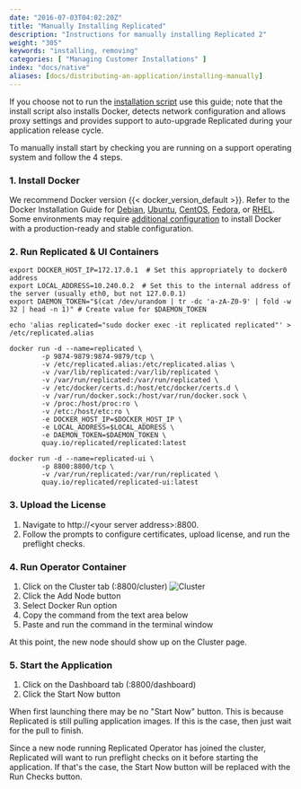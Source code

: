 ```yaml
---
date: "2016-07-03T04:02:20Z"
title: "Manually Installing Replicated"
description: "Instructions for manually installing Replicated 2"
weight: "305"
keywords: "installing, removing"
categories: [ "Managing Customer Installations" ]
index: "docs/native"
aliases: [docs/distributing-an-application/installing-manually]
---
```


If you choose not to run the [installation script](/docs/distributing-an-application/installing-via-script) use this guide; note that the install script also installs Docker, detects network configuration and allows proxy settings and provides support to auto-upgrade Replicated during your application release cycle.

To manually install start by checking you are running on a support operating system and follow the 4 steps.

### 1. Install Docker
We recommend Docker version {{< docker_version_default >}}.  Refer to the Docker Installation Guide for [Debian](https://docs.docker.com/engine/installation/linux/debian/), [Ubuntu](https://docs.docker.com/engine/installation/linux/ubuntulinux/), [CentOS](https://docs.docker.com/engine/installation/linux/centos/), [Fedora](https://docs.docker.com/engine/installation/linux/fedora/), or [RHEL](https://docs.docker.com/engine/installation/linux/rhel/). Some environments may require [additional configuration](/docs/kb/supporting-your-customers/known-docker-workarounds/) to install Docker with a production-ready and stable configuration.

### 2. Run Replicated & UI Containers
```shell
export DOCKER_HOST_IP=172.17.0.1  # Set this appropriately to docker0 address
export LOCAL_ADDRESS=10.240.0.2  # Set this to the internal address of the server (usually eth0, but not 127.0.0.1)
export DAEMON_TOKEN="$(cat /dev/urandom | tr -dc 'a-zA-Z0-9' | fold -w 32 | head -n 1)" # Create value for $DAEMON_TOKEN

echo 'alias replicated="sudo docker exec -it replicated replicated"' > /etc/replicated.alias

docker run -d --name=replicated \
        -p 9874-9879:9874-9879/tcp \
        -v /etc/replicated.alias:/etc/replicated.alias \
        -v /var/lib/replicated:/var/lib/replicated \
        -v /var/run/replicated:/var/run/replicated \
        -v /etc/docker/certs.d:/host/etc/docker/certs.d \
        -v /var/run/docker.sock:/host/var/run/docker.sock \
        -v /proc:/host/proc:ro \
        -v /etc:/host/etc:ro \
        -e DOCKER_HOST_IP=$DOCKER_HOST_IP \
        -e LOCAL_ADDRESS=$LOCAL_ADDRESS \
        -e DAEMON_TOKEN=$DAEMON_TOKEN \
        quay.io/replicated/replicated:latest

docker run -d --name=replicated-ui \
        -p 8800:8800/tcp \
        -v /var/run/replicated:/var/run/replicated \
        quay.io/replicated/replicated-ui:latest
```

### 3. Upload the License
1. Navigate to http://&lt;your server address&gt;:8800.
1. Follow the prompts to configure certificates, upload license, and run the preflight checks.

### 4. Run Operator Container
1. Click on the Cluster tab (:8800/cluster)
![Cluster](/images/post-screens/manual-install-2.x/click-cluster.png)
1. Click the Add Node button
1. Select Docker Run option
1. Copy the command from the text area below
1. Paste and run the command in the terminal window

At this point, the new node should show up on the Cluster page.

### 5. Start the Application
1. Click on the Dashboard tab (:8800/dashboard)
1. Click the Start Now button

When first launching there may be no "Start Now" button.  This is because Replicated is still pulling application images. If this is the case, then just wait for the pull to finish.

Since a new node running Replicated Operator has joined the cluster, Replicated will want to run preflight checks on it before starting the application. If that's the case, the Start Now button will be replaced with the Run Checks button.

